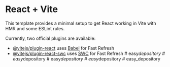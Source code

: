 # React + Vite

This template provides a minimal setup to get React working in Vite with HMR and some ESLint rules.

Currently, two official plugins are available:

- [@vitejs/plugin-react](https://github.com/vitejs/vite-plugin-react/blob/main/packages/plugin-react/README.md) uses [Babel](https://babeljs.io/) for Fast Refresh
- [@vitejs/plugin-react-swc](https://github.com/vitejs/vite-plugin-react-swc) uses [SWC](https://swc.rs/) for Fast Refresh
#   e a s y _ d e p o s i t o r y  
 #   e a s y _ d e p o s i t o r y  
 #   e a s y _ d e p o s i t o r y  
 #   e a s y _ d e p o s i t o r y  
 #   e a s y _ d e p o s i t o r y  
 